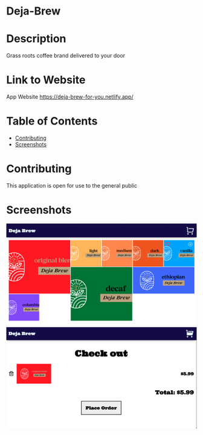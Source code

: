# Deja-Brew
# Description
Grass roots coffee brand delivered to your door


# Link to Website
App Website
https://deja-brew-for-you.netlify.app/
# Table of Contents
  * [Contributing](#contributing)
  * [Screenshots](#screenshots)
# Contributing
This application is open for use to the general public
# Screenshots
![screenshot one](/assets/images/landingPage.png "Home page")
![screenshot two](/assets/images/cart.png "Checkout screen")





